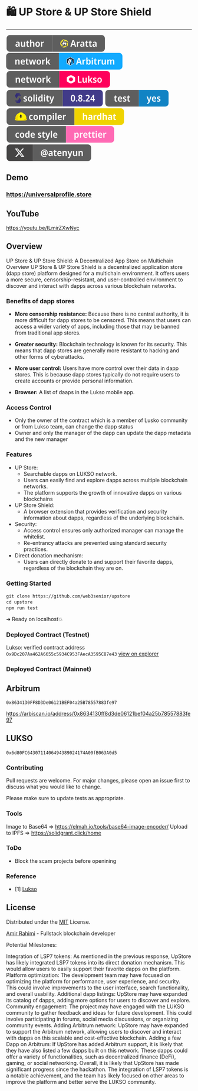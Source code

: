 # 🛍️ UP Store & UP Store Shield
---

![Author Badge](assets/badge-author.svg "Aratta")
<a href="//arbitrum.io">![Arbitrum Badge](assets/badge-arb.svg "Lukso")</a>
<a href="//lukso.network">![Lukso Badge](assets/badge-lukso.svg "Lukso")</a>
![Solidity Badge](assets/badge-solidity.svg "Solidity")
<a href="/test">![Test Badge](assets/badge-test.svg "Test")</a>
![HardHat Badge](assets/badge-hardhat.svg "HardHat")
![Prettier Badge](assets/badge-prettier.svg "HardHat")
<a href="//twitter.com/atenyun">![X Badge](assets/badge-x.svg "HardHat")</a>

## Demo

### https://universalprofile.store

## YouTube
https://youtu.be/ILmirZXwNyc

## Overview

UP Store & UP Store Shield: A Decentralized App Store on Multichain
Overview
UP Store & UP Store Shield is a decentralized application store (dapp store) platform designed for a multichain environment. It offers users a more secure, censorship-resistant, and user-controlled environment to discover and interact with dapps across various blockchain networks.

### Benefits of dapp stores

- **More censorship resistance:** Because there is no central authority, it is more difficult for dapp stores to be censored. This means that users can access a wider variety of apps, including those that may be banned from traditional app stores.

- **Greater security:**  Blockchain technology is known for its security. This means that dapp stores are generally more resistant to hacking and other forms of cyberattacks.

- **More user control:** Users have more control over their data in dapp stores. This is because dapp stores typically do not require users to create accounts or provide personal information.

- **Browser:** A list of daaps in the Lukso mobile app.

### Access Control

- Only the owner of the contract which is a member of Lusko community or from Lukso team, can change the dapp status
- Owner and only the manager of the dapp can update the dapp metadata and the new manager

### Features

- UP Store:
  - Searchable dapps on LUKSO network.
  - Users can easily find and explore dapps across multiple blockchain networks.
  - The platform supports the growth of innovative dapps on various blockchains
- UP Store Shield:
  - A browser extension that provides verification and security information about dapps, regardless of the underlying blockchain.
- Security:
  - Access control ensures only authorized manager can manage the whitelist.
  - Re-entrancy attacks are prevented using standard security practices.
- Direct donation mechanism:
  - Users can directly donate to and support their favorite dapps, regardless of the blockchain they are on.

### Getting Started

```
git clone https://github.com/web3senior/upstore
cd upstore
npm run test
```

➜ Ready on localhost💥

### Deployed Contract (Testnet)

Lukso: verified contract address `0x9Dc207Aa462A6655c5934C953FAecA3595C87e43` [view on explorer](https://explorer.execution.testnet.lukso.network/address/0x9Dc207Aa462A6655c5934C953FAecA3595C87e43?tab=read_contract)


### Deployed Contract (Mainnet)
## Arbitrum
```
0x8634130FF8D3De06121BEF04a25B78557883fe97
```
https://arbiscan.io/address/0x8634130ff8d3de06121bef04a25b78557883fe97

## LUKSO
```
0x6d80FC6430711406494389024174A00fB063A0d5
```

### Contributing

Pull requests are welcome. For major changes, please open an issue first to discuss what you would like to change.

Please make sure to update tests as appropriate.

### Tools
Image to Base64 => https://elmah.io/tools/base64-image-encoder/
Upload to IPFS => https://solidgrant.click/home

### ToDo

- Block the scam projects before openining 

### Reference

 - [1] [Lukso](https://docs.lukso.tech/learn/concepts/#transaction-relay-service:~:text=On%20LUKSO%2C%20users%20currently%20get%20a%20free%20monthly%20quota%20of%2020.000.000%20GAS%20when%20creating%20a%20Universal%20Profile%20through%20the%20Universal%20Profile%20Browser%20Extension.)

## License

Distributed under the [MIT](https://choosealicense.com/licenses/mit/) License.

[Amir Rahimi](https://universallink.me/u/atenyun) - Fullstack blockchain developer









Potential Milestones:

Integration of LSP7 tokens: As mentioned in the previous response, UpStore has likely integrated LSP7 tokens into its direct donation mechanism. This would allow users to easily support their favorite dapps on the platform.
Platform optimization: The development team may have focused on optimizing the platform for performance, user experience, and security. This could involve improvements to the user interface, search functionality, and overall usability.
Additional dapp listings: UpStore may have expanded its catalog of dapps, adding more options for users to discover and explore.
Community engagement: The project may have engaged with the LUKSO community to gather feedback and ideas for future development. This could involve participating in forums, social media discussions, or organizing community events.
Adding Arbitrum network: UpStore may have expanded to support the Arbitrum network, allowing users to discover and interact with dapps on this scalable and cost-effective blockchain.
Adding a few Dapp on Arbitrum: If UpStore has added Arbitrum support, it is likely that they have also listed a few dapps built on this network. These dapps could offer a variety of functionalities, such as decentralized finance (DeFi), gaming, or social networking.
Overall, it is likely that UpStore has made significant progress since the hackathon. The integration of LSP7 tokens is a notable achievement, and the team has likely focused on other areas to improve the platform and better serve the LUKSO community.